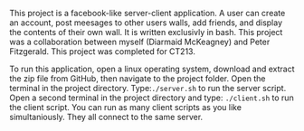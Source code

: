 This project is a facebook-like server-client application. A user can create an account, post meesages to other users walls, add friends, and display the contents of their own wall. It is written exclusivly in bash. This project was a collaboration between myself (Diarmaid McKeagney) and Peter Fitzgerald. This project was completed for CT213.

To run this application, open a linux operating system, download and extract the zip file from GitHub, then navigate to the project folder. Open the terminal in the project directory. Type:```./server.sh``` to run the server script. Open a second terminal in the project directory and type: ```./client.sh``` to run the client script. You can run as many client scripts as you like simultaniously. They all connect to the same server.
